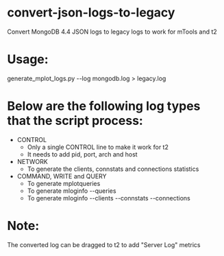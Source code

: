 # convert-json-logs-to-legacy
Convert MongoDB 4.4 JSON logs to legacy logs to work for mTools and t2

# Usage:
generate_mplot_logs.py --log mongodb.log > legacy.log

# Below are the following log types that the script process:
* CONTROL
  * Only a single CONTROL line to make it work for t2
  * It needs to add pid, port, arch and host
* NETWORK
  * To generate the clients, connstats and connections statistics
* COMMAND, WRITE and QUERY
  * To generate mplotqueries
  * To generate mloginfo --queries
  * To generate mloginfo --clients --connstats --connections

# Note:
The converted log can be dragged to t2 to add "Server Log" metrics
